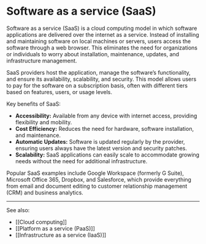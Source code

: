 
# Software as a service (SaaS)

Software as a service (SaaS) is a cloud computing model in which software applications are delivered over the internet as a service. Instead of installing and maintaining software on local machines or servers, users access the software through a web browser. This eliminates the need for organizations or individuals to worry about installation, maintenance, updates, and infrastructure management.

SaaS providers host the application, manage the software’s functionality, and ensure its availability, scalability, and security. This model allows users to pay for the software on a subscription basis, often with different tiers based on features, users, or usage levels.

Key benefits of SaaS:

- **Accessibility:** Available from any device with internet access, providing flexibility and mobility.
- **Cost Efficiency:** Reduces the need for hardware, software installation, and maintenance.
- **Automatic Updates:** Software is updated regularly by the provider, ensuring users always have the latest version and security patches.
- **Scalability:** SaaS applications can easily scale to accommodate growing needs without the need for additional infrastructure.

Popular SaaS examples include Google Workspace (formerly G Suite), Microsoft Office 365, Dropbox, and Salesforce, which provide everything from email and document editing to customer relationship management (CRM) and business analytics.

---

See also:

- [[Cloud computing]]
- [[Platform as a service (PaaS)]]
- [[Infrastructure as a service (IaaS)]]